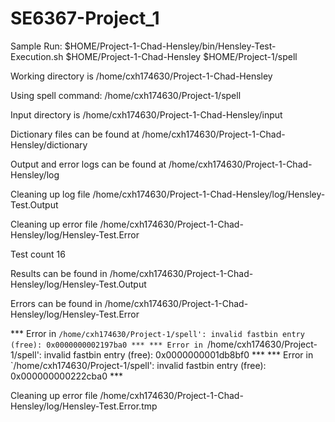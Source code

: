 # SE6367-Project_1

Sample Run:
$HOME/Project-1-Chad-Hensley/bin/Hensley-Test-Execution.sh $HOME/Project-1-Chad-Hensley $HOME/Project-1/spell

Working directory is  /home/cxh174630/Project-1-Chad-Hensley

Using spell command: /home/cxh174630/Project-1/spell

Input directory is  /home/cxh174630/Project-1-Chad-Hensley/input

Dictionary files can be found at /home/cxh174630/Project-1-Chad-Hensley/dictionary

Output and error logs can be found at /home/cxh174630/Project-1-Chad-Hensley/log

Cleaning up log file /home/cxh174630/Project-1-Chad-Hensley/log/Hensley-Test.Output

Cleaning up error file /home/cxh174630/Project-1-Chad-Hensley/log/Hensley-Test.Error

Test count  16

Results can be found in /home/cxh174630/Project-1-Chad-Hensley/log/Hensley-Test.Output

Errors can be found in /home/cxh174630/Project-1-Chad-Hensley/log/Hensley-Test.Error

*** Error in `/home/cxh174630/Project-1/spell': invalid fastbin entry (free): 0x0000000002197ba0 ***
*** Error in `/home/cxh174630/Project-1/spell': invalid fastbin entry (free): 0x0000000001db8bf0 ***
*** Error in `/home/cxh174630/Project-1/spell': invalid fastbin entry (free): 0x000000000222cba0 ***

Cleaning up error file /home/cxh174630/Project-1-Chad-Hensley/log/Hensley-Test.Error.tmp
